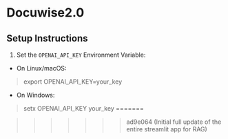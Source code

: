 # Docuwise2.0

## Setup Instructions

1. Set the `OPENAI_API_KEY` Environment Variable:

- On Linux/macOS:
>export OPENAI_API_KEY=your_key

- On Windows:
> setx OPENAI_API_KEY your_key
=======




    
>>>>>>> ad9e064 (Initial full update of the entire streamlit app for RAG)

